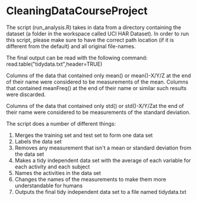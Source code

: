# CleaningDataCourseProject
The script (run_analysis.R) takes in data from a directory containing the dataset (a folder in the workspace called UCI HAR Dataset). In order to run this script, please make sure to have the correct path location (if it is different from the default) and all original file-names.

The final output can be read with the following command:
read.table("tidydata.txt",header=TRUE)

Columns of the data that contained only mean() or mean()-X/Y/Z at the end of their name were considered to be measurements of the mean. Columns that contained meanFreq() at the end of their name or similar such results were discarded.

Columns of the data that contained only std() or std()-X/Y/Zat the end of their name were considered to be measurements of the standard deviation.

The script does a number of different things:

1. Merges the training set and test set to form one data set
2. Labels the data set
3. Removes any measurement that isn't a mean or standard deviation from the data set
5. Makes a tidy independent data set with the average of each variable for each activity and each subject
4. Names the activities in the data set
6. Changes the names of the measurements to make them more understandable for humans
7. Outputs the final tidy independent data set to a file named tidydata.txt

